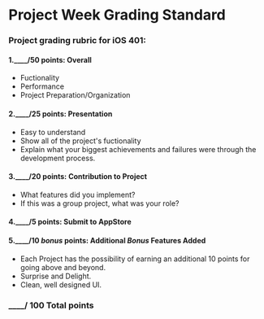 # Project Week Grading Standard

### **Project** grading rubric for iOS 401:

#### 1.____/50 points: **Overall**

* Fuctionality
* Performance
* Project Preparation/Organization

#### 2.____/25 points: **Presentation**

* Easy to understand
* Show all of the project's fuctionality
* Explain what your biggest achievements and failures were through the development process.

#### 3.____/20 points: **Contribution to Project**

* What features did you implement?
* If this was a group project, what was your role?

#### 4.____/5 points: Submit to AppStore

#### 5.____/10 *bonus* points: **Additional *Bonus* Features Added**

* Each Project has the possibility of earning an additional 10 points for going above and beyond.
* Surprise and Delight.
* Clean, well designed UI.

### ____/ 100 Total points
